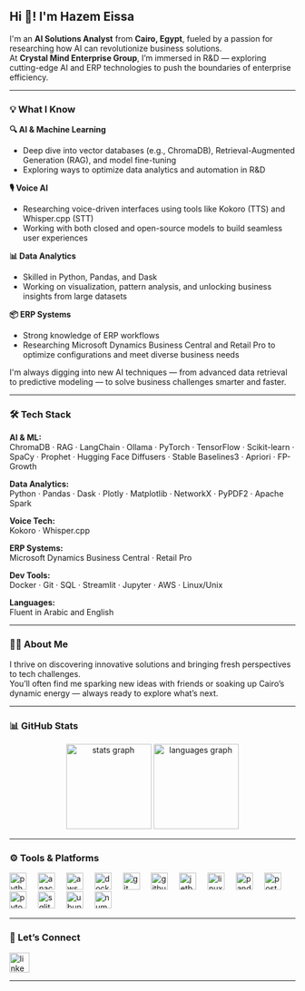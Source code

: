 <h2 align="left">Hi 👋! I'm Hazem Eissa</h2>

I'm an **AI Solutions Analyst** from **Cairo, Egypt**, fueled by a passion for researching how AI can revolutionize business solutions.  
At **Crystal Mind Enterprise Group**, I’m immersed in R&D — exploring cutting-edge AI and ERP technologies to push the boundaries of enterprise efficiency.

---

### 💡 What I Know

**🔍 AI & Machine Learning**  
- Deep dive into vector databases (e.g., ChromaDB), Retrieval-Augmented Generation (RAG), and model fine-tuning  
- Exploring ways to optimize data analytics and automation in R&D

**🎙️ Voice AI**  
- Researching voice-driven interfaces using tools like Kokoro (TTS) and Whisper.cpp (STT)  
- Working with both closed and open-source models to build seamless user experiences

**📊 Data Analytics**  
- Skilled in Python, Pandas, and Dask  
- Working on visualization, pattern analysis, and unlocking business insights from large datasets

**📦 ERP Systems**  
- Strong knowledge of ERP workflows  
- Researching Microsoft Dynamics Business Central and Retail Pro to optimize configurations and meet diverse business needs

I'm always digging into new AI techniques — from advanced data retrieval to predictive modeling — to solve business challenges smarter and faster.

---

### 🛠️ Tech Stack

**AI & ML:**  
ChromaDB · RAG · LangChain · Ollama · PyTorch · TensorFlow · Scikit-learn · SpaCy · Prophet · Hugging Face Diffusers · Stable Baselines3 · Apriori · FP-Growth

**Data Analytics:**  
Python · Pandas · Dask · Plotly · Matplotlib · NetworkX · PyPDF2 · Apache Spark

**Voice Tech:**  
Kokoro · Whisper.cpp

**ERP Systems:**  
Microsoft Dynamics Business Central · Retail Pro

**Dev Tools:**  
Docker · Git · SQL · Streamlit · Jupyter · AWS · Linux/Unix

**Languages:**  
Fluent in Arabic and English

---

### 👨‍💻 About Me

I thrive on discovering innovative solutions and bringing fresh perspectives to tech challenges.  
You’ll often find me sparking new ideas with friends or soaking up Cairo’s dynamic energy — always ready to explore what’s next.

---

### 📊 GitHub Stats

<div align="center">
  <img src="https://github-readme-stats.vercel.app/api?username=hazemeissa1&hide_title=false&hide_rank=false&show_icons=true&include_all_commits=true&count_private=true&disable_animations=false&theme=dracula&locale=en&hide_border=false" height="150" alt="stats graph"  />
  <img src="https://github-readme-stats.vercel.app/api/top-langs?username=hazemeissa1&locale=en&hide_title=false&layout=compact&card_width=320&langs_count=5&theme=dracula&hide_border=false" height="150" alt="languages graph"  />
</div>

---

### ⚙️ Tools & Platforms

<div align="left">
  <img src="https://cdn.jsdelivr.net/gh/devicons/devicon/icons/python/python-original.svg" height="30" alt="python" />
  <img width="12" />
  <img src="https://cdn.jsdelivr.net/gh/devicons/devicon/icons/anaconda/anaconda-original.svg" height="30" alt="anaconda" />
  <img width="12" />
  <img src="https://cdn.jsdelivr.net/gh/devicons/devicon/icons/amazonwebservices/amazonwebservices-line-wordmark.svg" height="30" alt="aws" />
  <img width="12" />
  <img src="https://cdn.jsdelivr.net/gh/devicons/devicon/icons/docker/docker-original.svg" height="30" alt="docker" />
  <img width="12" />
  <img src="https://cdn.jsdelivr.net/gh/devicons/devicon/icons/git/git-original.svg" height="30" alt="git" />
  <img width="12" />
  <img src="https://cdn.jsdelivr.net/gh/devicons/devicon/icons/github/github-original.svg" height="30" alt="github" />
  <img width="12" />
  <img src="https://cdn.jsdelivr.net/gh/devicons/devicon/icons/jetbrains/jetbrains-original.svg" height="30" alt="jetbrains" />
  <img width="12" />
  <img src="https://cdn.jsdelivr.net/gh/devicons/devicon/icons/linux/linux-original.svg" height="30" alt="linux" />
  <img width="12" />
  <img src="https://cdn.jsdelivr.net/gh/devicons/devicon/icons/pandas/pandas-original.svg" height="30" alt="pandas" />
  <img width="12" />
  <img src="https://cdn.jsdelivr.net/gh/devicons/devicon/icons/postgresql/postgresql-original.svg" height="30" alt="postgresql" />
  <img width="12" />
  <img src="https://cdn.jsdelivr.net/gh/devicons/devicon/icons/pytorch/pytorch-original.svg" height="30" alt="pytorch" />
  <img width="12" />
  <img src="https://cdn.jsdelivr.net/gh/devicons/devicon/icons/sqlite/sqlite-original.svg" height="30" alt="sqlite" />
  <img width="12" />
  <img src="https://cdn.jsdelivr.net/gh/devicons/devicon/icons/ubuntu/ubuntu-plain.svg" height="30" alt="ubuntu" />
  <img width="12" />
  <img src="https://cdn.simpleicons.org/numpy/013243" height="30" alt="numpy" />
</div>

---

### 🔗 Let’s Connect

<a href="https://www.linkedin.com/in/hazemeissa1/" target="_blank">
  <img src="https://img.shields.io/static/v1?message=LinkedIn&logo=linkedin&label=&color=0077B5&logoColor=white&labelColor=&style=for-the-badge" height="35" alt="linkedin logo" />
</a>

---


